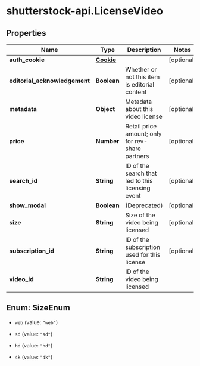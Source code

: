 # shutterstock-api.LicenseVideo

## Properties
Name | Type | Description | Notes
------------ | ------------- | ------------- | -------------
**auth_cookie** | [**Cookie**](Cookie.md) |  | [optional] 
**editorial_acknowledgement** | **Boolean** | Whether or not this item is editorial content | [optional] 
**metadata** | **Object** | Metadata about this video license | [optional] 
**price** | **Number** | Retail price amount; only for rev-share partners | [optional] 
**search_id** | **String** | ID of the search that led to this licensing event | [optional] 
**show_modal** | **Boolean** | (Deprecated) | [optional] 
**size** | **String** | Size of the video being licensed | [optional] 
**subscription_id** | **String** | ID of the subscription used for this license | [optional] 
**video_id** | **String** | ID of the video being licensed | 


<a name="SizeEnum"></a>
## Enum: SizeEnum


* `web` (value: `"web"`)

* `sd` (value: `"sd"`)

* `hd` (value: `"hd"`)

* `4k` (value: `"4k"`)




